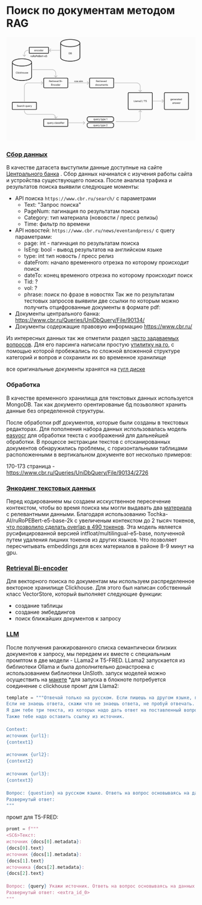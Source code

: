 # Поиск по документам методом RAG
![Схема проекта](image.png)

### [Сбор  данных](https://github.com/EgorTarasov/Purple-hack/blob/main/ml/main.ipynb)
В качестве датасета выступили данные доступные на сайте [Центрального банка](https://cbr.ru) . Сбор данных начинался с изучения работы сайта и устройства существующего поиска. После анализа трафика и результатов поиска выявили следующие моменты:
- API поиска `https://www.cbr.ru/search/` с параметрами
	- Text: "Запрос поиска"
	- PageNum: пагинация по результатам поиска
	- Category: тип материала (нововсти / пресс релизы)
	- Time: фильтр по времени
- API новостей: `https://www.cbr.ru/news/eventandpress/` с query параметрами:
	- page: int -  пагинация по результатам поиска
	- IsEng: bool -  вывод результатов на английском языке 
	- type: int тип новость / пресс релиз
	- dateFrom:  начало временного отрезка по которому происходит поиск
	- dateTo: конец временого отрезка по которому происходит поиск
	- Tid: ?
	- vol: ?
	- phrase: поиск по фразе в новостях
Так же по результатам тестовых запросов выявили две ссылки по которым можно получить отцифрованные документы в формате pdf:
- Документы центрального банка: https://www.cbr.ru/Queries/UniDbQuery/File/90134/<fileID>
- Документы содержащие правовую информацию https://www.cbr.ru/

Из интересных данных так же отметили раздел [часто задаваемых вопросов](https://cbr.ru/faq/). Для его парсинга написали простую [утилитку на го](https://github.com/EgorTarasov/Purple-hack/blob/main/faq-parser/parser.go), с помощью которой пробежались по сложной вложенной структуре категорий и вопров и сохранили их во временное хранилище

все оригинальные документы хранятся на [гугл диске](https://drive.google.com/drive/folders/1vwb7mv04PcE3FNT0Xj4rA_HcKgH2Azyk?usp=sharing) 
### Обработка
В качестве временного хранилища для текстовых данных используется MongoDB. Так как документо орентированые бд позьволяют хранить данные без определенной структуры.

После обработки pdf документов, которые были созданы в текстовых редакторах. Для пополнения набора данных использовалась модель [easyocr]() для обработки текста с изображений для дальнейшей обработки. В процессе экстракции текстов с отсканированных документов обнаружились проблемы, с горизонтальными таблицами расположенными в вертикальном документе вот несколько примеров:

170-173 страница - https://www.cbr.ru/Queries/UniDbQuery/File/90134/2726

### [Энкодинг текстовых данных](https://github.com/EgorTarasov/Purple-hack/blob/main/ml/tochka.ipynb)
Перед кодированием мы создаем исскуственное пересечение контекстом, чтобы во время поиска мы могли выдавать два [материала](https://github.com/EgorTarasov/Purple-hack/blob/main/ml/document.py) с релевантными данными. 
Благодаря использованию Tochka-AI/ruRoPEBert-e5-base-2k с увеличеным контекстом до 2 тысяч токенов, [что позволило сделать overlap в 490 токенов](https://github.com/EgorTarasov/Purple-hack/blob/main/ml/textsplitter.py). Эта модель является русифицированной версией intfloat/multilingual-e5-base, полученной путем удаления лишних токенов из других языков. Что позволяет пересчитывать embeddings для всех материалов в районе 8-9 минут на gpu. 

### [Retrieval Bi-encoder](https://github.com/EgorTarasov/Purple-hack/blob/main/ml/store.py)
Для векторного поиска по документам мы используем распределенное векторное хранилище Clickhouse. Для этого был написан собственный класс VectorStore, который выполняет следующие функции:
- создание таблицы 
- создание эмбеддингов
- поиск ближайших документов к запросу


### [LLM](https://github.com/EgorTarasov/Purple-hack/tree/main/python-backend)
После получения ранжированного списка семантически близких документов к запросу, мы передаем их вместе с специальным промптом в две модели - LLama2 и T5-FRED. LLama2 запускается из библиотеки Ollama и была дополнительно донастроена с использованием библиотеки UnSloth.
запуск моделей можно осуществить на [макете](https://purple.larek.tech) *для запуска в блокноте потребуется соединение с clickhouse 
промт для Llama2:
```py
template = """Отвечай только на русском. Если пишешь на другом языке, переводи его на русской.
Если не знаешь ответа, скажи что не знаешь ответа, не пробуй отвечать.
Я дам тебе три текста, из которых надо дать ответ на поставленный вопрос.
Также тебе надо оставить ссылку из источник.

Context:
источник {url1}:
{context1}

источник {url2}:
{context2}

источник {url3}:
{context3}

Вопрос: {question} на русском языке. Ответь на вопрос основываясь на данных документах
Развернутый ответ:
"""
```

промт для T5-FRED:
```py
promt = f"""
<SC6>Текст:
источник {docs[0].metadata}:
{docs[0].text}
источник {docs[1].metadata}:
{docs[1].text}
источника {docs[2].metadata}:
{docs[2].text}

Вопрос: {query} Укажи источник. Ответь на вопрос основываясь на данных документах
Развернутый ответ: <extra_id_0>
"""
```

